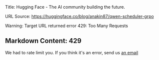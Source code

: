 Title: Hugging Face - The AI community building the future.

URL Source: https://huggingface.co/blog/anakin87/qwen-scheduler-grpo

Warning: Target URL returned error 429: Too Many Requests

Markdown Content:
429
---

We had to rate limit you. If you think it's an error, send us [an email](mailto:website@huggingface.co)
